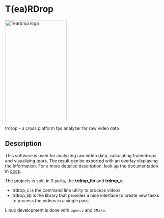 # T(ea)RDrop
<img src="images/trdrop_logo_text.png" alt="Teardrop logo" width="200" height="330">

trdrop - a cross platform fps analyzer for raw video data 

## Description

This software is used for analyzing raw video data, calculating framedrops and visualizing tears.
The result can be exported with an overlay displaying the information. For a more detailed description, look up the documentation in [docs](docs/documentation.pdf).

The projects is split in 3 parts, the **trdrop\_lib** and **trdrop\_c**.

* trdrop_c is the command line utility to process videos
* trdrop_lib is the library that provides a nice interface to create new tasks to process the videos in a single pass

Linux development is done with `opencv` and `CMake`.
